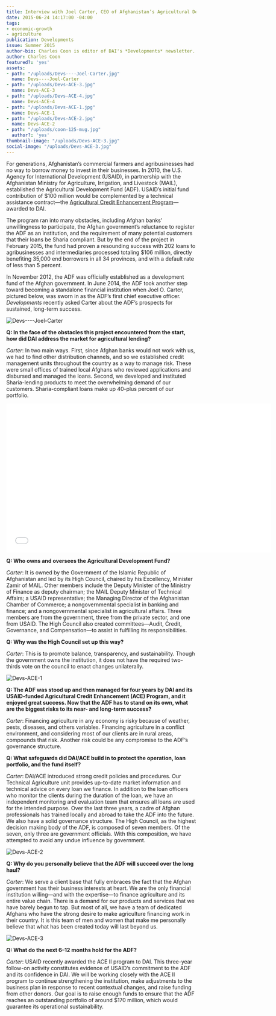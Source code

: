 ```yaml
---
title: Interview with Joel Carter, CEO of Afghanistan’s Agricultural Development Fund
date: 2015-06-24 14:17:00 -04:00
tags:
- economic-growth
- agriculture
publication: Developments
issue: Summer 2015
author-bio: Charles Coon is editor of DAI's *Developments* newsletter.
author: Charles Coon
featured?: 'yes'
assets:
- path: "/uploads/Devs----Joel-Carter.jpg"
  name: Devs----Joel-Carter
- path: "/uploads/Devs-ACE-3.jpg"
  name: Devs-ACE-3
- path: "/uploads/Devs-ACE-4.jpg"
  name: Devs-ACE-4
- path: "/uploads/Devs-ACE-1.jpg"
  name: Devs-ACE-1
- path: "/uploads/Devs-ACE-2.jpg"
  name: Devs-ACE-2
- path: "/uploads/coon-125-mug.jpg"
  author?: 'yes'
thumbnail-image: "/uploads/Devs-ACE-3.jpg"
social-image: "/uploads/Devs-ACE-3.jpg"
---
```


For generations, Afghanistan’s commercial farmers and agribusinesses had no way to borrow money to invest in their businesses. In 2010, the U.S. Agency for International Development (USAID), in partnership with the Afghanistan Ministry for Agriculture, Irrigation, and Livestock (MAIL), established the Agricultural Development Fund (ADF). USAID’s initial fund contribution of $100 million would be complemented by a technical assistance contract—the [Agricultural Credit Enhancement Program](https://www.dai.com/our-work/projects/afghanistan-agricultural-credit-enhancement-program-i-ii-ace)—awarded to DAI.




The program ran into many obstacles, including Afghan banks’ unwillingness to participate, the Afghan government’s reluctance to register the ADF as an institution, and the requirement of many potential customers that their loans be Sharia compliant. But by the end of the project in February 2015, the fund had proven a resounding success with 202 loans to agribusinesses and intermediaries processed totaling $106 million, directly benefiting 35,000 end borrowers in all 34 provinces, and with a default rate of less than 5 percent.

In November 2012, the ADF was officially established as a development fund of the Afghan government. In June 2014, the ADF took another step toward becoming a standalone financial institution when Joel O. Carter, pictured below, was sworn in as the ADF’s first chief executive officer. *Developments* recently asked Carter about the ADF’s prospects for sustained, long-term success.

![Devs----Joel-Carter](/uploads/Devs----Joel-Carter.jpg "Joel O. Carter, CEO of the Afghanistan Agricultural Development Fund.") 

**Q: In the face of the obstacles this project encountered from the start, how did DAI address the market for agricultural lending?**

*Carter*: In two main ways. First, since Afghan banks would not work with us, we had to find other distribution channels, and so we established credit management units throughout the country as a way to manage risk. These were small offices of trained local Afghans who reviewed applications and disbursed and managed the loans. Second, we developed and instituted Sharia-lending products to meet the overwhelming demand of our customers. Sharia-compliant loans make up 40-plus percent of our portfolio.

<iframe allowfullscreen="" frameborder="0" height="394" mozallowfullscreen="" src="//player.vimeo.com/video/130361148" webkitallowfullscreen="" width="703"></iframe>

**Q: Who owns and oversees the Agricultural Development Fund?**

*Carter*: It is owned by the Government of the Islamic Republic of Afghanistan and led by its High Council, chaired by his Excellency, Minister Zamir of MAIL. Other members include the Deputy Minister of the Ministry of Finance as deputy chairman; the MAIL Deputy Minister of Technical Affairs; a USAID representative; the Managing Director of the Afghanistan Chamber of Commerce; a nongovernmental specialist in banking and finance; and a nongovernmental specialist in agricultural affairs. Three members are from the government, three from the private sector, and one from USAID. The High Council also created committees—Audit, Credit, Governance, and Compensation—to assist in fulfilling its responsibilities.

**Q: Why was the High Council set up this way?**

*Carter*: This is to promote balance, transparency, and sustainability. Though the government owns the institution, it does not have the required two-thirds vote on the council to enact changes unilaterally.

![Devs-ACE-1](/uploads/Devs-ACE-1.jpg "Saffron farming in Herat Province, assisted by ADF financing.") 

**Q: The ADF was stood up and then managed for four years by DAI and its USAID-funded Agricultural Credit Enhancement (ACE) Program, and it enjoyed great success. Now that the ADF has to stand on its own, what are the biggest risks to its near- and long-term success?**

*Carter*: Financing agriculture in any economy is risky because of weather, pests, diseases, and others variables. Financing agriculture in a conflict environment, and considering most of our clients are in rural areas, compounds that risk. Another risk could be any compromise to the ADF’s governance structure.

**Q: What safeguards did DAI/ACE build in to protect the operation, loan portfolio, and the fund itself?**

*Carter*: DAI/ACE introduced strong credit policies and procedures. Our Technical Agriculture unit provides up-to-date market information and technical advice on every loan we finance. In addition to the loan officers who monitor the clients during the duration of the loan, we have an independent monitoring and evaluation team that ensures all loans are used for the intended purpose. Over the last three years, a cadre of Afghan professionals has trained locally and abroad to take the ADF into the future.
We also have a solid governance structure. The High Council, as the highest decision making body of the ADF, is composed of seven members. Of the seven, only three are government officials. With this composition, we have attempted to avoid any undue influence by government.

![Devs-ACE-2](/uploads/Devs-ACE-2.jpg "Wheat threshers sold to farmers on credit from the ADF.") 

**Q: Why do you personally believe that the ADF will succeed over the long haul?**

*Carter*: We serve a client base that fully embraces the fact that the Afghan government has their business interests at heart. We are the only financial institution willing—and with the expertise—to finance agriculture and its entire value chain. There is a demand for our products and services that we have barely begun to tap. But most of all, we have a team of dedicated Afghans who have the strong desire to make agriculture financing work in their country. It is this team of men and women that make me personally believe that what has been created today will last beyond us.

![Devs-ACE-3](/uploads/Devs-ACE-3.jpg "Potato farming in Bamyan Province, assisted by ADF financing.") 

**Q: What do the next 6–12 months hold for the ADF?**

*Carter*:  USAID recently awarded the ACE II program to DAI. This three-year follow-on activity constitutes evidence of USAID’s commitment to the ADF and its confidence in DAI. We will be working closely with the ACE II program to continue strengthening the institution, make adjustments to the business plan in response to recent contextual changes, and raise funding from other donors. Our goal is to raise enough funds to ensure that the ADF reaches an outstanding portfolio of around $170 million, which would guarantee its operational sustainability.
